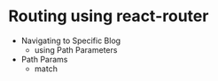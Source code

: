 # Routing using react-router 

- Navigating to Specific Blog
  - using Path Parameters
- Path Params
  - match
